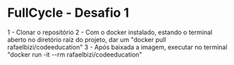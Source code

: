 # FullCycle - Desafio 1

1 - Clonar o repositório
2 - Com o docker instalado, estando o terminal aberto no diretório raiz do projeto, dar um "docker pull rafaelbizi/codeeducation"
3 - Após baixada a imagem, executar no terminal "docker run -it --rm rafaelbizi/codeeducation"